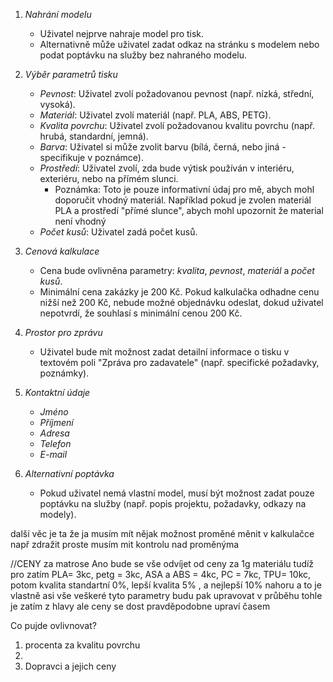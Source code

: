 1. _Nahrání modelu_

    - Uživatel nejprve nahraje model pro tisk.
    - Alternativně může uživatel zadat odkaz na stránku s modelem nebo podat poptávku na služby bez nahraného modelu.

2. _Výběr parametrů tisku_

    - _Pevnost_: Uživatel zvolí požadovanou pevnost (např. nízká, střední, vysoká).
    - _Materiál_: Uživatel zvolí materiál (např. PLA, ABS, PETG).
    - _Kvalita povrchu_: Uživatel zvolí požadovanou kvalitu povrchu (např. hrubá, standardní, jemná).
    - _Barva_: Uživatel si může zvolit barvu (bílá, černá, nebo jiná - specifikuje v poznámce).
    - _Prostředí_: Uživatel zvolí, zda bude výtisk používán v interiéru, exteriéru, nebo na přímém slunci.
        - Poznámka: Toto je pouze informativní údaj pro mě, abych mohl doporučit vhodný materiál. Například pokud je zvolen materiál PLA a prostředí "přímé slunce", abych mohl upozornit že material není vhodný
    - _Počet kusů_: Uživatel zadá počet kusů.

3. _Cenová kalkulace_

    - Cena bude ovlivněna parametry: _kvalita_, _pevnost_, _materiál_ a _počet kusů_.
    - Minimální cena zakázky je 200 Kč. Pokud kalkulačka odhadne cenu nižší než 200 Kč, nebude možné objednávku odeslat, dokud uživatel nepotvrdí, že souhlasí s minimální cenou 200 Kč.

4. _Prostor pro zprávu_

    - Uživatel bude mít možnost zadat detailní informace o tisku v textovém poli "Zpráva pro zadavatele" (např. specifické požadavky, poznámky).

5. _Kontaktní údaje_

    - _Jméno_
    - _Příjmení_
    - _Adresa_
    - _Telefon_
    - _E-mail_

6. _Alternativní poptávka_

    - Pokud uživatel nemá vlastní model, musí být možnost zadat pouze poptávku na služby (např. popis projektu, požadavky, odkazy na modely).

další věc je ta že ja musím mít nějak možnost proměné měnit v kalkulačce např zdražit proste musím mit kontrolu nad proměnýma

//CENY za matrose
Ano bude se vše odvíjet od ceny za 1g materiálu tudíž pro zatím PLA= 3kc, petg = 3kc, ASA a ABS = 4kc, PC = 7kc, TPU= 10kc, potom kvalita standartní 0%, lepší kvalita 5% , a nejlepší 10% nahoru a to je vlastně asi vše veškeré tyto parametry budu pak upravovat v průběhu tohle je zatím z hlavy ale ceny se dost pravděpodobne upraví časem

Co pujde ovlivnovat?

1. procenta za kvalitu povrchu
2.
3. Dopravci a jejich ceny

